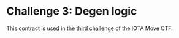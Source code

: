 # Challenge 3: Degen logic

This contract is used in the [third challenge](../../../../content/developer/iota-move-ctf/challenge_3.mdx) of the IOTA Move CTF.
